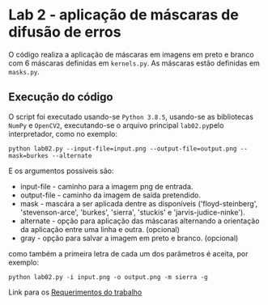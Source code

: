 # Lab 2 - aplicação de máscaras de difusão de erros
O código realiza a aplicação de máscaras em imagens em preto e branco com 6 máscaras definidas em `kernels.py`. As máscaras estão definidas em `masks.py`.

## Execução do código
O script foi executado usando-se `Python 3.8.5`, usando-se as bibliotecas `NumPy` e `OpenCV2`, executando-se o arquivo principal `lab02.py`pelo interpretador, como no exemplo:

`python lab02.py --input-file=input.png --output-file=output.png --mask=burkes --alternate`

E os argumentos possíveis são:

- input-file - caminho para a imagem png de entrada.
- output-file - caminho da imagem de saída pretendido.
- mask - mascára a ser aplicada dentre as disponíveis ('floyd-steinberg', 'stevenson-arce', 'burkes', 'sierra', 'stuckis' e 'jarvis-judice-ninke').
- alternate - opção para aplicação das máscaras alternando a orientação da aplicação entre uma linha e outra. (opcional)
- gray - opção para salvar a imagem em preto e branco. (opcional)

como também a primeira letra de cada um dos parâmetros é aceita, por exemplo:

`python lab02.py -i input.png -o output.png -m sierra -g`

Link para os [Requerimentos do trabalho](https://www.ic.unicamp.br/~helio/disciplinas/MC920/trabalho2.pdf)